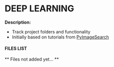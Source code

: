 # DEEP LEARNING

**Description:**  
* Track project folders and functionality
* Initially based on tutorials from [PyImageSearch](https://www.pyimagesearch.com/)

#### FILES LIST

** Files not added yet... **